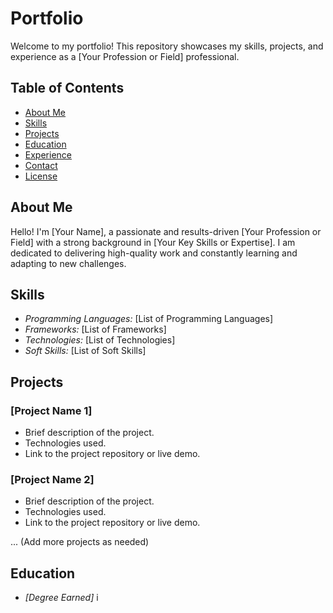 # Portfolio

Welcome to my portfolio! This repository showcases my skills, projects, and experience as a [Your Profession or Field] professional.

## Table of Contents
- [About Me](#about-me)
- [Skills](#skills)
- [Projects](#projects)
- [Education](#education)
- [Experience](#experience)
- [Contact](#contact)
- [License](#license)

## About Me
Hello! I'm [Your Name], a passionate and results-driven [Your Profession or Field] with a strong background in [Your Key Skills or Expertise]. I am dedicated to delivering high-quality work and constantly learning and adapting to new challenges.

## Skills
- *Programming Languages:* [List of Programming Languages]
- *Frameworks:* [List of Frameworks]
- *Technologies:* [List of Technologies]
- *Soft Skills:* [List of Soft Skills]

## Projects
### [Project Name 1]
- Brief description of the project.
- Technologies used.
- Link to the project repository or live demo.

### [Project Name 2]
- Brief description of the project.
- Technologies used.
- Link to the project repository or live demo.

... (Add more projects as needed)

## Education
- *[Degree Earned]* i
